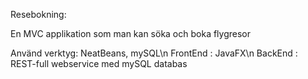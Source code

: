 Resebokning:

En MVC applikation som man kan söka och boka flygresor

Använd verktyg: NeatBeans, mySQL\n
FrontEnd : JavaFX\n
BackEnd : REST-full webservice med mySQL databas
